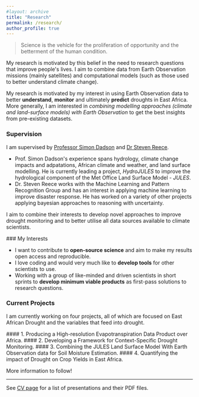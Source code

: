 ```yaml
---
#layout: archive
title: "Research"
permalink: /research/
author_profile: true
---
```


> Science is the vehicle for the proliferation of opportunity and the betterment of the human condition.

My research is motivated by this belief in the need to research questions that improve people's lives. I aim to combine data from Earth Observation missions (mainly satellites) and computational models (such as those used to better understand climate change).

My research is motivated by my interest in using Earth Observation data to better **understand**, **monitor** and ultimately **predict** droughts in East Africa. More generally, I am interested in _combining modelling approaches (climate and land-surface models) with Earth Observation_ to get the best insights from pre-existing datasets.

### Supervision
I am supervised by [Professor Simon Dadson](https://www.geog.ox.ac.uk/staff/sdadson.html) and [Dr Steven Reece](http://www.robots.ox.ac.uk/~reece/).
* Prof. Simon Dadson's experience spans hydrology, climate change impacts and adpatations, African climate and weather, and land surface modelling. He is currently leading a project, _HydroJULES_ to improve the hydrological component of the Met Office Land Surface Model - _JULES_.
* Dr. Steven Reece works with the Machine Learning and Pattern Recognition Group and has an interest in applying machine learning to improve disaster response. He has worked on a variety of other projects applying bayesian approaches to reasoning with uncertainty.

I aim to combine their interests to develop novel approaches to improve drought monitoring and to better utilise all data sources available to climate scientists.

### My Interests
* I want to contribute to **open-source science** and aim to make my results open access and reproducible.
* I love coding and would very much like to **develop tools** for other scientists to use.
* Working with a group of like-minded and driven scientists in short sprints to **develop minimum viable products** as first-pass solutions to research questions.

### Current Projects
I am currently working on four projects, all of which are focused on East African Drought and the variables that feed into drought.

#### 1. Producing a High-resolution Evapotranspiration Data Product over Africa.
#### 2. Developing a Framework for Context-Specific Drought Monitoring.
#### 3. Combining the JULES Land Surface Model With Earth Observation data for Soil Moisture Estimation.
#### 4. Quantifying the impact of Drought on Crop Yields in East Africa.

More information to follow!

****

See [CV page](/cv/) for a list of presentations and their PDF files.

